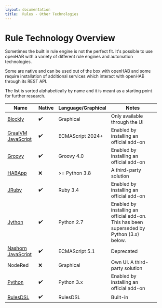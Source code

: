 ```yaml
---
layout: documentation
title:  Rules - Other Technologies
---
```


# Rule Technology Overview

Sometimes the built in rule engine is not the perfect fit.
It's possible to use openHAB with a variety of different rule engines and automation technologies.

Some are native and can be used out of the box with openHAB and some require installation of
additional services which interact with openHAB through its REST API.

The list is sorted alphabetically by name and it is meant as a starting point for further research.

| Name                                                         | Native             | Language/Graphical | Notes                                                                                     |
|--------------------------------------------------------------|--------------------|--------------------|-------------------------------------------------------------------------------------------|
| [Blockly](rules_blockly.html)                                | :heavy_check_mark: | Graphical          | Only available through the UI                                                             |
| [GraalVM JavaScript](/addons/automation/jsscripting/)        | :heavy_check_mark: | ECMAScript 2024+   | Enabled by installing an official add-on                                                  |
| [Groovy](/addons/automation/groovyscripting/)                | :heavy_check_mark: | Groovy 4.0         | Enabled by installing an official add-on                                                  |
| [HABApp](https://habapp.readthedocs.io/)                     | :x:                | >= Python 3.8      | A third-party solution                                                                    |
| [JRuby](/addons/automation/jrubyscripting/)                  | :heavy_check_mark: | Ruby 3.4           | Enabled by installing an official add-on                                                  |
| [Jython](/addons/automation/jythonscripting)                 | :heavy_check_mark: | Python 2.7         | Enabled by installing an official add-on. This has been superseded by Python (3.x) below. |
| [Nashorn JavaScript](/addons/automation/jsscriptingnashorn/) | :heavy_check_mark: | ECMAScript 5.1     | Deprecated                                                                                |
| NodeRed                                                      | :x:                | Graphical          | Own UI. A third-party solution                                                            |
| [Python](/addons/automation/pythonscripting/)                | :heavy_check_mark: | Python 3.x         | Enabled by installing an official add-on                                                  |
| [RulesDSL](/docs/configuration/rules-dsl.html)               | :heavy_check_mark: | RulesDSL           | Built-in                                                                                  |
